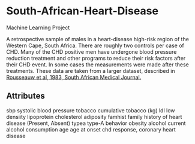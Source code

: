 # South-African-Heart-Disease

Machine Learning Project

A retrospective sample of males in a heart-disease high-risk region
of the Western Cape, South Africa. There are roughly two controls per
case of CHD. Many of the CHD positive men have undergone blood
pressure reduction treatment and other programs to reduce their risk
factors after their CHD event. In some cases the measurements were
made after these treatments. These data are taken from a larger
dataset, described in  [Rousseauw et al, 1983, South African Medical
Journal.](https://pubmed.ncbi.nlm.nih.gov/6623218/)

## Attributes

sbp		systolic blood pressure
tobacco		cumulative tobacco (kg)
ldl		low densiity lipoprotein cholesterol
adiposity
famhist		family history of heart disease (Present, Absent)
typea		type-A behavior
obesity
alcohol		current alcohol consumption
age		age at onset
chd		response, coronary heart disease
